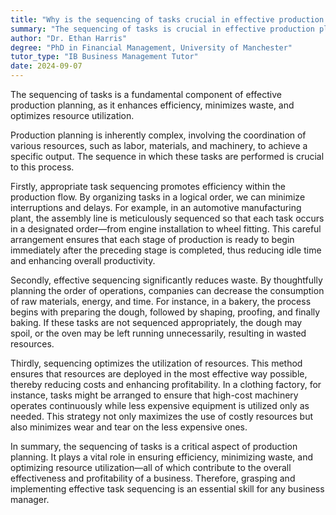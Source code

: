 ```yaml
---
title: "Why is the sequencing of tasks crucial in effective production planning?"
summary: "The sequencing of tasks is crucial in effective production planning as it ensures efficiency, reduces waste, and optimises resource utilisation."
author: "Dr. Ethan Harris"
degree: "PhD in Financial Management, University of Manchester"
tutor_type: "IB Business Management Tutor"
date: 2024-09-07
---
```


The sequencing of tasks is a fundamental component of effective production planning, as it enhances efficiency, minimizes waste, and optimizes resource utilization.

Production planning is inherently complex, involving the coordination of various resources, such as labor, materials, and machinery, to achieve a specific output. The sequence in which these tasks are performed is crucial to this process.

Firstly, appropriate task sequencing promotes efficiency within the production flow. By organizing tasks in a logical order, we can minimize interruptions and delays. For example, in an automotive manufacturing plant, the assembly line is meticulously sequenced so that each task occurs in a designated order—from engine installation to wheel fitting. This careful arrangement ensures that each stage of production is ready to begin immediately after the preceding stage is completed, thus reducing idle time and enhancing overall productivity.

Secondly, effective sequencing significantly reduces waste. By thoughtfully planning the order of operations, companies can decrease the consumption of raw materials, energy, and time. For instance, in a bakery, the process begins with preparing the dough, followed by shaping, proofing, and finally baking. If these tasks are not sequenced appropriately, the dough may spoil, or the oven may be left running unnecessarily, resulting in wasted resources.

Thirdly, sequencing optimizes the utilization of resources. This method ensures that resources are deployed in the most effective way possible, thereby reducing costs and enhancing profitability. In a clothing factory, for instance, tasks might be arranged to ensure that high-cost machinery operates continuously while less expensive equipment is utilized only as needed. This strategy not only maximizes the use of costly resources but also minimizes wear and tear on the less expensive ones.

In summary, the sequencing of tasks is a critical aspect of production planning. It plays a vital role in ensuring efficiency, minimizing waste, and optimizing resource utilization—all of which contribute to the overall effectiveness and profitability of a business. Therefore, grasping and implementing effective task sequencing is an essential skill for any business manager.
    